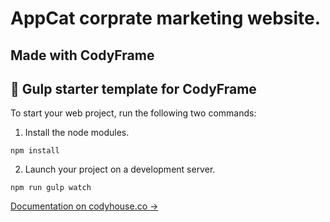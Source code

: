 # AppCat corprate marketing website.
## Made with CodyFrame
## 🐞 Gulp starter template for CodyFrame

To start your web project, run the following two commands:
1. Install the node modules.

```
npm install
```

2. Launch your project on a development server.

```
npm run gulp watch
```

[Documentation on codyhouse.co →](https://codyhouse.co/ds/docs/framework#new-gulp-project)